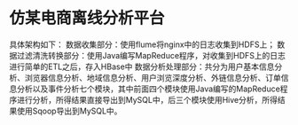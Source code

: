 # 仿某电商离线分析平台

具体架构如下：
数据收集部分：使用flume将nginx中的日志收集到HDFS上；
数据过滤清洗转换部分：使用Java编写MapReduce程序，对收集到HDFS上的日志进行简单的ETL之后，存入HBase中
数据分析处理部分：共分为用户基本信息分析、浏览器信息分析、地域信息分析、用户浏览深度分析、外链信息分析、订单信息分析以及事件分析七个模块，其中前面四个模块使用Java编写的MapReduce程序进行分析，所得结果直接导出到MySQL中，后三个模块使用Hive分析，所得结果使用Sqoop导出到MySQL中。
